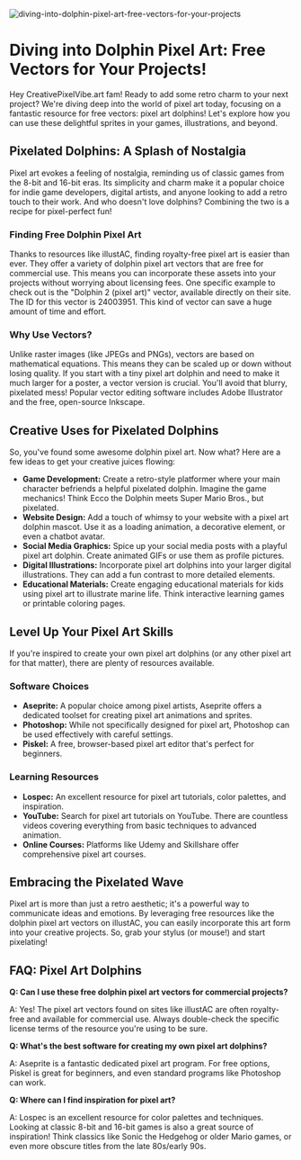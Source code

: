 ![diving-into-dolphin-pixel-art-free-vectors-for-your-projects](https://images.pexels.com/photos/18069362/pexels-photo-18069362.png?auto=compress&cs=tinysrgb&fit=crop&h=627&w=1200)

# Diving into Dolphin Pixel Art: Free Vectors for Your Projects!

Hey CreativePixelVibe.art fam! Ready to add some retro charm to your next project? We're diving deep into the world of pixel art today, focusing on a fantastic resource for free vectors: pixel art dolphins! Let's explore how you can use these delightful sprites in your games, illustrations, and beyond. 

## Pixelated Dolphins: A Splash of Nostalgia

Pixel art evokes a feeling of nostalgia, reminding us of classic games from the 8-bit and 16-bit eras. Its simplicity and charm make it a popular choice for indie game developers, digital artists, and anyone looking to add a retro touch to their work. And who doesn't love dolphins? Combining the two is a recipe for pixel-perfect fun!

### Finding Free Dolphin Pixel Art

Thanks to resources like illustAC, finding royalty-free pixel art is easier than ever. They offer a variety of dolphin pixel art vectors that are free for commercial use. This means you can incorporate these assets into your projects without worrying about licensing fees. One specific example to check out is the "Dolphin 2 (pixel art)" vector, available directly on their site. The ID for this vector is 24003951. This kind of vector can save a huge amount of time and effort.

### Why Use Vectors?

Unlike raster images (like JPEGs and PNGs), vectors are based on mathematical equations. This means they can be scaled up or down without losing quality. If you start with a tiny pixel art dolphin and need to make it much larger for a poster, a vector version is crucial. You'll avoid that blurry, pixelated mess! Popular vector editing software includes Adobe Illustrator and the free, open-source Inkscape.

## Creative Uses for Pixelated Dolphins

So, you've found some awesome dolphin pixel art. Now what? Here are a few ideas to get your creative juices flowing:

*   **Game Development:** Create a retro-style platformer where your main character befriends a helpful pixelated dolphin. Imagine the game mechanics! Think Ecco the Dolphin meets Super Mario Bros., but pixelated.
*   **Website Design:** Add a touch of whimsy to your website with a pixel art dolphin mascot. Use it as a loading animation, a decorative element, or even a chatbot avatar.
*   **Social Media Graphics:** Spice up your social media posts with a playful pixel art dolphin. Create animated GIFs or use them as profile pictures.
*   **Digital Illustrations:** Incorporate pixel art dolphins into your larger digital illustrations. They can add a fun contrast to more detailed elements.
*   **Educational Materials:** Create engaging educational materials for kids using pixel art to illustrate marine life. Think interactive learning games or printable coloring pages.

## Level Up Your Pixel Art Skills

If you're inspired to create your own pixel art dolphins (or any other pixel art for that matter), there are plenty of resources available. 

### Software Choices

*   **Aseprite:** A popular choice among pixel artists, Aseprite offers a dedicated toolset for creating pixel art animations and sprites.
*   **Photoshop:** While not specifically designed for pixel art, Photoshop can be used effectively with careful settings.
*   **Piskel:** A free, browser-based pixel art editor that's perfect for beginners.

### Learning Resources

*   **Lospec:** An excellent resource for pixel art tutorials, color palettes, and inspiration.
*   **YouTube:** Search for pixel art tutorials on YouTube. There are countless videos covering everything from basic techniques to advanced animation.
*   **Online Courses:** Platforms like Udemy and Skillshare offer comprehensive pixel art courses.

## Embracing the Pixelated Wave

Pixel art is more than just a retro aesthetic; it's a powerful way to communicate ideas and emotions. By leveraging free resources like the dolphin pixel art vectors on illustAC, you can easily incorporate this art form into your creative projects. So, grab your stylus (or mouse!) and start pixelating!

## FAQ: Pixel Art Dolphins

**Q: Can I use these free dolphin pixel art vectors for commercial projects?**

A: Yes! The pixel art vectors found on sites like illustAC are often royalty-free and available for commercial use. Always double-check the specific license terms of the resource you're using to be sure.

**Q: What's the best software for creating my own pixel art dolphins?**

A: Aseprite is a fantastic dedicated pixel art program. For free options, Piskel is great for beginners, and even standard programs like Photoshop can work.

**Q: Where can I find inspiration for pixel art?**

A: Lospec is an excellent resource for color palettes and techniques. Looking at classic 8-bit and 16-bit games is also a great source of inspiration! Think classics like Sonic the Hedgehog or older Mario games, or even more obscure titles from the late 80s/early 90s.
